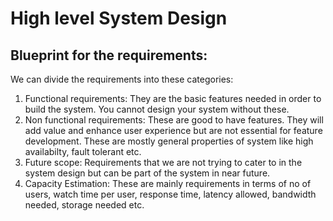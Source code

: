 # High level System Design

## Blueprint for the requirements:
We can divide the requirements into these categories:
1. Functional requirements: They are the basic features needed in order to build the system. You cannot design your system without these.
2. Non functional requirements: These are good to have features. They will add value and enhance user experience but are not essential for feature development. These are mostly general properties of system like high availabilty, fault tolerant etc.
3. Future scope: Requirements that we are not trying to cater to in the system design but can be part of the system in near future.
4. Capacity Estimation: These are mainly requirements in terms of no of users, watch time per user, response time, latency allowed, bandwidth needed, storage needed etc. 
